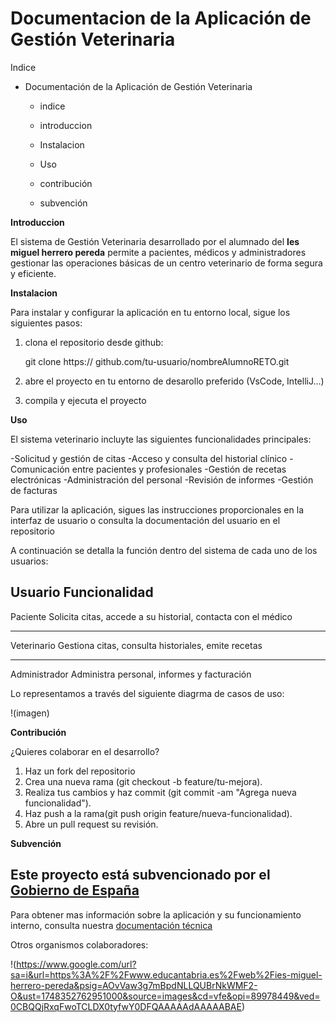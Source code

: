 # Documentacion de la Aplicación de Gestión Veterinaria

Indice

- Documentación de la Aplicación de Gestión Veterinaria

  - indice
    
  - introduccion
 
  - Instalacion
 
  - Uso
 
  - contribución
 
  - subvención
 
    
   
**Introduccion**

El sistema de Gestión Veterinaria desarrollado por el alumnado del **Ies miguel herrero pereda** permite a pacientes, médicos y administradores gestionar las operaciones básicas de un centro veterinario de forma segura y eficiente.

**Instalacion**

Para instalar y configurar la aplicación en tu entorno local, sigue los siguientes pasos:
1. clona el repositorio desde github:
   
   git clone https:// github.com/tu-usuario/nombreAlumnoRETO.git
   
2. abre el proyecto en tu entorno de desarollo preferido (VsCode, IntelliJ...)
   
3. compila y ejecuta el proyecto

**Uso**

El sistema veterinario incluyte las siguientes funcionalidades principales:

  -Solicitud y gestión de citas
  -Acceso y consulta del historial clínico
  -Comunicación entre pacientes y profesionales
  -Gestión de recetas electrónicas
  -Administración del personal
  -Revisión de informes
  -Gestión de facturas

Para utilizar la aplicación, sigues las instrucciones proporcionales en la interfaz de usuario o consulta la documentación del usuario en el repositorio

A continuación se detalla la función dentro del sistema de cada uno de los usuarios:

 **Usuario**             **Funcionalidad** 
-------------------------------------------------------------
Paciente            Solicita citas, accede a su historial, contacta con el médico

---------------------------------------------------------------

Veterinario                  Gestiona citas, consulta historiales, emite recetas

------------------------------------------------------------------------------

Administrador                   Administra personal, informes y facturación


Lo representamos a través del siguiente diagrma de casos de uso:

!(imagen)


**Contribución**

¿Quieres colaborar en el desarrollo?

1. Haz un fork del repositorio
2. Crea una nueva rama (git checkout -b feature/tu-mejora).
3. Realiza tus cambios y haz commit (git commit -am "Agrega nueva funcionalidad").
4. Haz push a la rama(git push origin feature/nueva-funcionalidad).
5. Abre un pull request su revisión.

**Subvención**

Este proyecto está subvencionado por el [Gobierno de España](https://www.lamoncloa.gob.es/Paginas/index.aspx)
------------------------------------------------------------------------------------------------------------------------

Para obtener mas información sobre la aplicación y su funcionamiento interno, consulta nuestra [documentación técnica](https://document360.com/es/blog/documentacion-tecnica/)

Otros organismos colaboradores:

!(https://www.google.com/url?sa=i&url=https%3A%2F%2Fwww.educantabria.es%2Fweb%2Fies-miguel-herrero-pereda&psig=AOvVaw3g7mBpdNLLQUBrNkWMF2-O&ust=1748352762951000&source=images&cd=vfe&opi=89978449&ved=0CBQQjRxqFwoTCLDX0tyfwY0DFQAAAAAdAAAAABAE)


